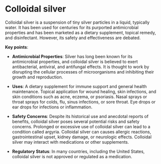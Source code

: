 [//]: # (
source: gpt-3 + jph editing
tags: treatments
)

# Colloidal silver

Colloidal silver is a suspension of tiny silver particles in a liquid, typically water. It has been used for centuries for its purported antimicrobial properties and has been marketed as a dietary supplement, topical remedy, and disinfectant. However, its safety and effectiveness are debated.

**Key points**:

* **Antimicrobial Properties**: Silver has long been known for its antimicrobial properties, and colloidal silver is believed to exert antibacterial, antiviral, and antifungal effects. It is thought to work by disrupting the cellular processes of microorganisms and inhibiting their growth and reproduction.

* **Uses**: A dietary supplement for immune support and general health maintenance. Topical application for wound healing, skin infections, and skin conditions such as acne, eczema, or psoriasis. Nasal sprays or throat sprays for colds, flu, sinus infections, or sore throat. Eye drops or ear drops for infections or inflammation.

* **Safety Concerns**: Despite its historical use and anecdotal reports of benefits, colloidal silver poses several potential risks and safety concerns. Prolonged or excessive use of colloidal silver can lead to a condition called argyria. Colloidal silver can causes allergic reactions, gastrointestinal upset, kidney damage, or neurologic effects. Colloidal silver may interact with medications or other supplements.

* **Regulatory Status**: In many countries, including the United States, colloidal silver is not approved or regulated as a medication.
